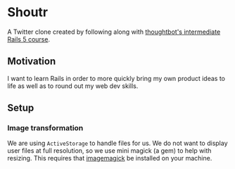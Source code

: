 # Shoutr

A Twitter clone created by following along with [thoughtbot's intermediate Rails 5 course](https://thoughtbot.com/upcase/intermediate-ruby-on-rails-five).

## Motivation

I want to learn Rails in order to more quickly bring my own product ideas to life as well as to round out my web dev skills.

## Setup

### Image transformation

We are using `ActiveStorage` to handle files for us.
We do not want to display user files at full resolution, so we use mini magick (a gem) to help with resizing. This requires that [imagemagick](https://imagemagick.org/script/download.php) be installed on your machine.
